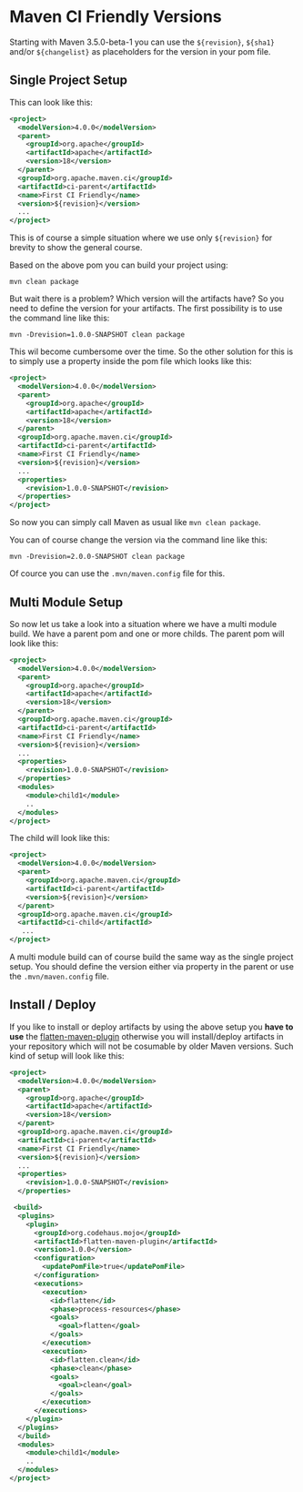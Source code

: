 # Maven CI Friendly Versions

Starting with Maven 3.5.0-beta-1 you can use the `${revision}`, `${sha1}` 
and/or `${changelist}` as placeholders for the version in your pom file. 

## Single Project Setup

This can look like this:

```xml
<project>
  <modelVersion>4.0.0</modelVersion>
  <parent>
    <groupId>org.apache</groupId>
    <artifactId>apache</artifactId>
    <version>18</version>
  </parent>
  <groupId>org.apache.maven.ci</groupId>
  <artifactId>ci-parent</artifactId>
  <name>First CI Friendly</name>
  <version>${revision}</version>
  ...
</project>
```

  This is of course a simple situation where we use only `${revision}` for brevity
  to show the general course.


  Based on the above pom you can build your project using:

```
mvn clean package
```

  But wait there is a problem? Which version will the artifacts have? So you need
  to define the version for your artifacts. The first possibility is to use the command
  line like this:

```
mvn -Drevision=1.0.0-SNAPSHOT clean package
```

  This wil become cumbersome over the time. So the other solution for this is 
  to simply use a property inside the pom file which looks like this:

```xml
<project>
  <modelVersion>4.0.0</modelVersion>
  <parent>
    <groupId>org.apache</groupId>
    <artifactId>apache</artifactId>
    <version>18</version>
  </parent>
  <groupId>org.apache.maven.ci</groupId>
  <artifactId>ci-parent</artifactId>
  <name>First CI Friendly</name>
  <version>${revision}</version>
  ...
  <properties>
    <revision>1.0.0-SNAPSHOT</revision>
  </properties>
</project>
```

  So now you can simply call Maven as usual like `mvn clean package`.

  You can of course change the version via the command line like this:

```
mvn -Drevision=2.0.0-SNAPSHOT clean package
```
 
  Of cource you can use the `.mvn/maven.config` file for this.

## Multi Module Setup

  So now let us take a look into a situation where we have a multi module
  build. We have a parent pom and one or more childs.
  The parent pom will look like this:

```xml
<project>
  <modelVersion>4.0.0</modelVersion>
  <parent>
    <groupId>org.apache</groupId>
    <artifactId>apache</artifactId>
    <version>18</version>
  </parent>
  <groupId>org.apache.maven.ci</groupId>
  <artifactId>ci-parent</artifactId>
  <name>First CI Friendly</name>
  <version>${revision}</version>
  ...
  <properties>
    <revision>1.0.0-SNAPSHOT</revision>
  </properties>
  <modules>
    <module>child1</module>
    ..
  </modules>
</project>
```

  The child will look like this:

```xml
<project>
  <modelVersion>4.0.0</modelVersion>
  <parent>
    <groupId>org.apache.maven.ci</groupId>
    <artifactId>ci-parent</artifactId>
    <version>${revision}</version>
  </parent>
  <groupId>org.apache.maven.ci</groupId>
  <artifactId>ci-child</artifactId>
   ...
</project>
```

  A multi module build can of course build the same way as the single project setup. You should
  define the version either via property in the parent or use the `.mvn/maven.config` file.


## Install / Deploy

  If you like to install or deploy artifacts by using the above setup you **have to use**
  the [flatten-maven-plugin][flatten-maven-plugin] otherwise you will install/deploy artifacts 
  in your repository which will not be cosumable by older Maven versions. Such kind of setup
  will look like this:


```xml
<project>
  <modelVersion>4.0.0</modelVersion>
  <parent>
    <groupId>org.apache</groupId>
    <artifactId>apache</artifactId>
    <version>18</version>
  </parent>
  <groupId>org.apache.maven.ci</groupId>
  <artifactId>ci-parent</artifactId>
  <name>First CI Friendly</name>
  <version>${revision}</version>
  ...
  <properties>
    <revision>1.0.0-SNAPSHOT</revision>
  </properties>

 <build>
  <plugins>
    <plugin>
      <groupId>org.codehaus.mojo</groupId>
      <artifactId>flatten-maven-plugin</artifactId>
      <version>1.0.0</version>
      <configuration>
        <updatePomFile>true</updatePomFile>
      </configuration>
      <executions>
        <execution>
          <id>flatten</id>
          <phase>process-resources</phase>
          <goals>
            <goal>flatten</goal>
          </goals>
        </execution>
        <execution>
          <id>flatten.clean</id>
          <phase>clean</phase>
          <goals>
            <goal>clean</goal>
          </goals>
        </execution>
      </executions>
    </plugin>
  </plugins>
  </build>
  <modules>
    <module>child1</module>
    ..
  </modules>
</project>
```



[flatten-maven-plugin]: http://www.mojohaus.org/flatten-maven-plugin/ 

